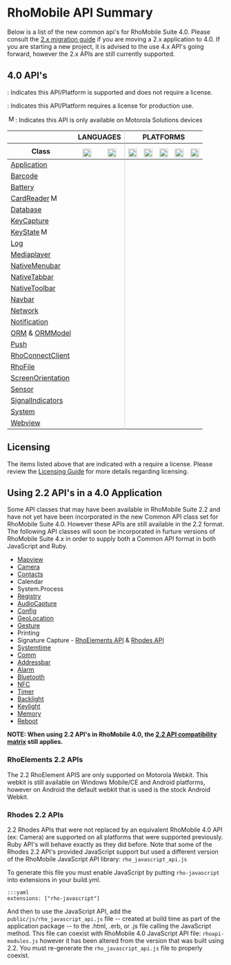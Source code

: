 # RhoMobile API Summary

Below is a list of the new common api's for RhoMobile Suite 4.0. Please consult the [2.x migration guide](apiusage) if you are moving a 2.x application to 4.0. If you are starting a new project, it is advised to the use 4.x API's going forward, however the 2.x APIs are still currently supported.

## 4.0 API's
<div class="alert alert-warning"><p><span class="icon-check icon-primary icon-inverse"  rel="tooltip" title="Supported and does NOT requires a license"></span> : Indicates this API/Platform is supported and does not require a license.</p><p><span class="icon-shopping-cart icon-primary"  rel="tooltip" title="Requires License"></span> : Indicates this API/Platform requires a license for production use.</p><p><img src="/img/motowebkit.png" style="width: 16px;padding-top: 0px;padding-left:3px" rel="tooltip" title="Motorola Devices Only">: Indicates this API is only available on Motorola Solutions devices</p></div>

<table class="table table-condensed table-striped">
<thead>
<tr>
<th></th>
<th colspan="2" style="border-right:thin solid #cccccc;text-align:center">LANGUAGES</th>
<th colspan = "6" style="text-align:center">PLATFORMS</th>
</tr>	
<tr>
<th>Class</th>
<th style="text-align:center"><img src="/img/js.png" style="width: 20px;padding-top: 8px" rel="tooltip" title="JavaScript"></th>
<th style="text-align:center;border-right:thin solid #cccccc;"><img src="/img/ruby.png" style="width: 20px;padding-top: 8px" rel="tooltip" title="Ruby"></th>
<th style="text-align:center"><img src="/img/windowsmobile.png" style="height: 20px;padding-top: 8px" rel="tooltip" title="Windows Mobile, Windows CE, Windows Embedded"></th>
<th style="text-align:center"><img src="/img/android.png" style="width: 20px;padding-top: 8px" rel="tooltip" title="Android"></th>
<th style="text-align:center"><img src="/img/ios.png" style="width: 20px;padding-top: 8px" rel="tooltip" title="iphone, ipod touch, ipad"></th>
<th style="text-align:center"><img src="/img/wp8.png" style="width: 20px;padding-top: 8px" rel="tooltip" title="Windows Phone 8, Windows Embedded 8"></th>
<th style="text-align:center"><img src="/img/windows.jpg" style="width: 20px;padding-top: 8px" rel="tooltip" title="Windows Desktop"></th>

</tr>
</thead>
<tbody>
<tr>
<td>
<a href="../api/Application">Application</a>
</td>
<td style="text-align:center" class=" "><span class="icon-check icon-primary"></span></td>
<td style="text-align:center;border-right:thin solid #cccccc;" class=" "><span class="icon-check icon-primary"></span></td>
<td style="text-align:center" class=" "><span class="icon-shopping-cart icon-primary"  rel="tooltip" title="Requires License"></span></td>
<td style="text-align:center" class=" "><span class="icon-check icon-primary"></span></td>
<td style="text-align:center" class=" "><span class="icon-check icon-primary"></span></td>
<td style="text-align:center" class=" "><span class="icon-check icon-primary"></span></td>
<td style="text-align:center" class=" "><span class="icon-shopping-cart icon-primary"  rel="tooltip" title="Requires License"></span></td>
</tr>
<tr>
<td>
<a href="../api/barcode">Barcode</a>
</td>
<td style="text-align:center" class=" "><span class="icon-shopping-cart icon-primary"  rel="tooltip" title="Requires License"></span></td>
<td style="text-align:center;border-right:thin solid #cccccc;" class=" "><span class="icon-shopping-cart icon-primary"  rel="tooltip" title="Requires License"></span></td>
<td style="text-align:center" class=" "><span class="icon-shopping-cart icon-primary"  rel="tooltip" title="Requires License"></span></td>
<td style="text-align:center" class=" "><span class="icon-shopping-cart icon-primary"  rel="tooltip" title="Requires License"></span></td>
<td style="text-align:center" class=" "><span class="icon-shopping-cart icon-primary"  rel="tooltip" title="Requires License"></span></td>
<td style="text-align:center" class=" "></span></td>
<td style="text-align:center" class=" "></td>
</tr>
<tr>
<td>
<a href="../api/battery">Battery</a>
</td>
<td style="text-align:center" class=" "><span class="icon-shopping-cart icon-primary"  rel="tooltip" title="Requires License"></span></td>
<td style="text-align:center;border-right:thin solid #cccccc;" class=" "><span class="icon-shopping-cart icon-primary"  rel="tooltip" title="Requires License"></span></td>
<td style="text-align:center" class=" "><span class="icon-shopping-cart icon-primary"  rel="tooltip" title="Requires License"></span></td>
<td style="text-align:center" class=" "><span class="icon-shopping-cart icon-primary"  rel="tooltip" title="Requires License"></span></td>
<td style="text-align:center" class=" "><span class="icon-shopping-cart icon-primary"  rel="tooltip" title="Requires License"></span></td>
<td style="text-align:center" class=" "></td>
<td style="text-align:center" class=" "></td>
</tr>

<tr>
<td>
<a href="../api/cardreader">CardReader<img src="/img/motowebkit.png" style="width: 16px;padding-top: 0px;padding-left:3px" rel="tooltip" title="Motorola Devices Only">
</td>
<td style="text-align:center" class=" "><span class="icon-shopping-cart icon-primary"  rel="tooltip" title="Requires License"></span></td>
<td style="text-align:center;border-right:thin solid #cccccc;" class=" "><span class="icon-shopping-cart icon-primary"  rel="tooltip" title="Requires License"></span></td>
<td style="text-align:center" class=" "><span class="icon-shopping-cart icon-primary"  rel="tooltip" title="Requires License"></span></td>
<td style="text-align:center" class=" "><span class="icon-shopping-cart icon-primary"  rel="tooltip" title="Requires License"></span></td>
<td style="text-align:center" class=" "></td>
<td style="text-align:center" class=" "></td>
<td style="text-align:center" class=" "></td>

</tr>
<tr>
<td>
<a href="../api/Database">Database
</td>
<td style="text-align:center" class=" "><span class="icon-check icon-primary"></span></td>
<td style="text-align:center;border-right:thin solid #cccccc;" class=" "><span class="icon-check icon-primary"></span></td>
<td style="text-align:center" class=" "><span class="icon-shopping-cart icon-primary"  rel="tooltip" title="Requires License"></span></td>
<td style="text-align:center" class=" "><span class="icon-check icon-primary"></span></td>
<td style="text-align:center" class=" "><span class="icon-check icon-primary"></span></td>
<td style="text-align:center" class=" "><span class="icon-check icon-primary"></span></td>
<td style="text-align:center" class=" "><span class="icon-shopping-cart icon-primary"  rel="tooltip" title="Requires License"></span></td>
</tr>
<tr>
<td>
<a href="../api/keycapture">KeyCapture</a>
</td>
<td style="text-align:center" class=" "><span class="icon-shopping-cart icon-primary"  rel="tooltip" title="Requires License"></span></td>
<td style="text-align:center;border-right:thin solid #cccccc;" class=" "><span class="icon-shopping-cart icon-primary"  rel="tooltip" title="Requires License"></span></td>
<td style="text-align:center" class=" "><span class="icon-shopping-cart icon-primary"  rel="tooltip" title="Requires License"></span></td>
<td style="text-align:center" class=" "><span class="icon-shopping-cart icon-primary"  rel="tooltip" title="Requires License"></span></td>
<td style="text-align:center" class=" "><span class="icon-shopping-cart icon-primary"  rel="tooltip" title="Requires License"></span></td>
<td style="text-align:center" class=" "></td>
<td style="text-align:center" class=" "></td>
</tr>
<tr>
<td>
<a href="../api/keystate">KeyState<img src="/img/motowebkit.png" style="width: 16px;padding-top: 0px;padding-left:3px" rel="tooltip" title="Motorola Devices Only"></a>
</td>
<td style="text-align:center" class=" "><span class="icon-shopping-cart icon-primary"  rel="tooltip" title="Requires License"></span></td>
<td style="text-align:center;border-right:thin solid #cccccc;" class=" "><span class="icon-shopping-cart icon-primary"  rel="tooltip" title="Requires License"></span></td>
<td style="text-align:center" class=" "><span class="icon-shopping-cart icon-primary"  rel="tooltip" title="Requires License"></span></td>
<td style="text-align:center" class=" "></td>
<td style="text-align:center" class=" "></td>
<td style="text-align:center" class=" "></td>
<td style="text-align:center" class=" "></td>
</tr>
<tr>
<td>
<a href="../api/Log">Log</a>
</td>
<td style="text-align:center" class=" "><span class="icon-check icon-primary"></span></td>
<td style="text-align:center;border-right:thin solid #cccccc;" class=" "><span class="icon-check icon-primary"></span></td>
<td style="text-align:center" class=" "><span class="icon-shopping-cart icon-primary"  rel="tooltip" title="Requires License"></span></td>
<td style="text-align:center" class=" "><span class="icon-check icon-primary"></span></td>
<td style="text-align:center" class=" "><span class="icon-check icon-primary"></span></td>
<td style="text-align:center" class=" "><span class="icon-check icon-primary"></span></td>
<td style="text-align:center" class=" "><span class="icon-shopping-cart icon-primary"  rel="tooltip" title="Requires License"></span></td>
</tr>
<tr>
<td>
<a href="../api/mediaplayer">Mediaplayer</a>
</td>
<td style="text-align:center" class=" "><span class="icon-check icon-primary"></span></td>
<td style="text-align:center;border-right:thin solid #cccccc;" class=" "><span class="icon-check icon-primary"></span></td>
<td style="text-align:center" class=" "><span class="icon-shopping-cart icon-primary"  rel="tooltip" title="Requires License"></span></td>
<td style="text-align:center" class=" "><span class="icon-check icon-primary"></span></td>
<td style="text-align:center" class=" "><span class="icon-check icon-primary"></span></td>
<td style="text-align:center" class=" "></td>
<td style="text-align:center" class=" "></td>
</tr>
<tr>
<td>
<a href="../api/NativeMenubar">NativeMenubar</a>
</td>
<td style="text-align:center" class=" "><span class="icon-check icon-primary"></span></td>
<td style="text-align:center;border-right:thin solid #cccccc;" class=" "><span class="icon-check icon-primary"></span></td>
<td style="text-align:center" class=" "><span class="icon-shopping-cart icon-primary"  rel="tooltip" title="Requires License"></span></td>
<td style="text-align:center" class=" "></td>
<td style="text-align:center" class=" "></td>
<td style="text-align:center" class=" "></td>
<td style="text-align:center" class=" "></td>
</tr>
<tr>
<td>
<a href="../api/NativeTabbar">NativeTabbar</a>
</td>
<td style="text-align:center" class=" "><span class="icon-check icon-primary"></span></td>
<td style="text-align:center;border-right:thin solid #cccccc;" class=" "><span class="icon-check icon-primary"></span></td>
<td style="text-align:center" class=" "><span class="icon-shopping-cart icon-primary"  rel="tooltip" title="Requires License"></span></td>
<td style="text-align:center" class=" "><span class="icon-check icon-primary"></span></td>
<td style="text-align:center" class=" "><span class="icon-check icon-primary"></span></td>
<td style="text-align:center" class=" "><span class="icon-check icon-primary"></span></td>
<td style="text-align:center" class=" "><span class="icon-shopping-cart icon-primary"  rel="tooltip" title="Requires License"></span></td>
</tr>
<tr>
<td>
<a href="../api/NativeToolbar">NativeToolbar</a>
</td>
<td style="text-align:center" class=" "><span class="icon-check icon-primary"></span></td>
<td style="text-align:center;border-right:thin solid #cccccc;" class=" "><span class="icon-check icon-primary"></span></td>
<td style="text-align:center" class=" "><span class="icon-shopping-cart icon-primary"  rel="tooltip" title="Requires License"></span></td>
<td style="text-align:center" class=" "><span class="icon-check icon-primary"></span></td>
<td style="text-align:center" class=" "><span class="icon-check icon-primary"></span></td>
<td style="text-align:center" class=" "><span class="icon-check icon-primary"></span></td>
<td style="text-align:center" class=" "><span class="icon-shopping-cart icon-primary"  rel="tooltip" title="Requires License"></span></td>
</tr>
<tr>
<td>
<a href="../api/Navbar">Navbar</a>
</td>
<td style="text-align:center" class=" "><span class="icon-check icon-primary"></span></td>
<td style="text-align:center;border-right:thin solid #cccccc;" class=" "><span class="icon-check icon-primary"></span></td>
<td style="text-align:center" class=" "></td>
<td style="text-align:center" class=" "></td>
<td style="text-align:center" class=" "><span class="icon-check icon-primary"></span></td>
<td style="text-align:center" class=" "></td>
<td style="text-align:center" class=" "></td>
</tr>
<tr>
<td>
<a href="../api/Network">Network</a>
</td>
<td style="text-align:center" class=" "><span class="icon-check icon-primary"></span></td>
<td style="text-align:center;border-right:thin solid #cccccc;" class=" "><span class="icon-check icon-primary"></span></td>
<td style="text-align:center" class=" "><span class="icon-shopping-cart icon-primary"  rel="tooltip" title="Requires License"></span></td>
<td style="text-align:center" class=" "><span class="icon-check icon-primary"></span></td>
<td style="text-align:center" class=" "><span class="icon-check icon-primary"></span></td>
<td style="text-align:center" class=" "><span class="icon-check icon-primary"></span></td>
<td style="text-align:center" class=" "><span class="icon-shopping-cart icon-primary"  rel="tooltip" title="Requires License"></span></td>
</tr>
<tr>
<td>
<a href="../api/Notification">Notification</a>
</td>
<td style="text-align:center" class=" "><span class="icon-check icon-primary"></span></td>
<td style="text-align:center;border-right:thin solid #cccccc;" class=" "><span class="icon-check icon-primary"></span></td>
<td style="text-align:center" class=" "><span class="icon-shopping-cart icon-primary"  rel="tooltip" title="Requires License"></span></td>
<td style="text-align:center" class=" "><span class="icon-check icon-primary"></span></td>
<td style="text-align:center" class=" "><span class="icon-check icon-primary"></span></td>
<td style="text-align:center" class=" "></td>
<td style="text-align:center" class=" "><span class="icon-shopping-cart icon-primary"  rel="tooltip" title="Requires License"></span></td>
</tr>
<tr>
<td>
<a href="../api/Orm">ORM</a> & <a href="../api/OrmModel">ORMModel</a>
</td>
<td style="text-align:center" class=" "><span class="icon-check icon-primary"></span></td>
<td style="text-align:center;border-right:thin solid #cccccc;" class=" "><span class="icon-check icon-primary"></span></td>
<td style="text-align:center" class=" "><span class="icon-shopping-cart icon-primary"  rel="tooltip" title="Requires License"></span></td>
<td style="text-align:center" class=" "><span class="icon-check icon-primary"></span></td>
<td style="text-align:center" class=" "><span class="icon-check icon-primary"></span></td>
<td style="text-align:center" class=" "><span class="icon-check icon-primary"></span></td>
<td style="text-align:center" class=" "><span class="icon-shopping-cart icon-primary"  rel="tooltip" title="Requires License"></span></td>
</tr>
<tr>
<td>
<a href="../api/push">Push</a>
</td>
<td style="text-align:center" class=" "><span class="icon-check icon-primary"></span></td>
<td style="text-align:center;border-right:thin solid #cccccc;" class=" "><span class="icon-check icon-primary"></span></td>
<td style="text-align:center" class=" "><span class="icon-shopping-cart icon-primary"  rel="tooltip" title="Requires License"></span></td>
<td style="text-align:center" class=" "><span class="icon-check icon-primary"></span></td>
<td style="text-align:center" class=" "><span class="icon-check icon-primary"></span></td>
<td style="text-align:center" class=" "></td>
<td style="text-align:center" class=" "></td>
</tr>
<tr>
<td>
<a href="../api/RhoConnectClient">RhoConnectClient</a>
</td>
<td style="text-align:center" class=" "><span class="icon-check icon-primary"></span></td>
<td style="text-align:center;border-right:thin solid #cccccc;" class=" "><span class="icon-check icon-primary"></span></td>
<td style="text-align:center" class=" "><span class="icon-shopping-cart icon-primary"  rel="tooltip" title="Requires License"></span></td>
<td style="text-align:center" class=" "><span class="icon-check icon-primary"></span></td>
<td style="text-align:center" class=" "><span class="icon-check icon-primary"></span></td>
<td style="text-align:center" class=" "><span class="icon-check icon-primary"></span></td>
<td style="text-align:center" class=" "><span class="icon-shopping-cart icon-primary"  rel="tooltip" title="Requires License"></span></td>
</tr>
<tr>
<td>
<a href="../api/File">RhoFile</a>
</td>
<td style="text-align:center" class=" "><span class="icon-check icon-primary"></span></td>
<td style="text-align:center;border-right:thin solid #cccccc;" class=" "><span class="icon-check icon-primary"></span></td>
<td style="text-align:center" class=" "><span class="icon-shopping-cart icon-primary"  rel="tooltip" title="Requires License"></span></td>
<td style="text-align:center" class=" "><span class="icon-check icon-primary"></span></td>
<td style="text-align:center" class=" "><span class="icon-check icon-primary"></span></td>
<td style="text-align:center" class=" "><span class="icon-check icon-primary"></span></td>
<td style="text-align:center" class=" "><span class="icon-shopping-cart icon-primary"  rel="tooltip" title="Requires License"></span></td>
</tr>
<tr>
<td>
<a href="../api/screenorientation">ScreenOrientation</a>
</td>
<td style="text-align:center" class=" "><span class="icon-check icon-primary"></span></td>
<td style="text-align:center;border-right:thin solid #cccccc;" class=" "><span class="icon-check icon-primary"></span></td>
<td style="text-align:center" class=" "><span class="icon-shopping-cart icon-primary"  rel="tooltip" title="Requires License"></span></td>
<td style="text-align:center" class=" "><span class="icon-check icon-primary"></span></td>
<td style="text-align:center" class=" "><span class="icon-check icon-primary"></span></td>
<td style="text-align:center" class=" "></td>
<td style="text-align:center" class=" "></td>
</tr>
<tr>
<td>
<a href="../api/sensor">Sensor</a>
</td>
<td style="text-align:center" class=" "><span class="icon-check icon-primary"></span></td>
<td style="text-align:center;border-right:thin solid #cccccc;" class=" "><span class="icon-check icon-primary"></span></td>
<td style="text-align:center" class=" "><span class="icon-shopping-cart icon-primary"  rel="tooltip" title="Requires License"></span></td>
<td style="text-align:center" class=" "><span class="icon-check icon-primary"></span></td>
<td style="text-align:center" class=" "><span class="icon-check icon-primary"></span></td>
<td style="text-align:center" class=" "></td>
<td style="text-align:center" class=" "></td>
</tr>
<tr>
<td>
<a href="../api/signalindicators">SignalIndicators</a>
</td>
<td style="text-align:center" class=" "><span class="icon-shopping-cart icon-primary"  rel="tooltip" title="Requires License"></span></td>
<td style="text-align:center;border-right:thin solid #cccccc;" class=" "><span class="icon-shopping-cart icon-primary"  rel="tooltip" title="Requires License"></span></td>
<td style="text-align:center" class=" "><span class="icon-shopping-cart icon-primary"  rel="tooltip" title="Requires License"></span></td>
<td style="text-align:center" class=" "><span class="icon-shopping-cart icon-primary"  rel="tooltip" title="Requires License"></span></td>
<td style="text-align:center" class=" "><span class="icon-shopping-cart icon-primary"  rel="tooltip" title="Requires License"></span></td>
<td style="text-align:center" class=" "></td>
<td style="text-align:center" class=" "></td>
</tr>



<tr>
<td>
<a href="../api/system">System</a>
</td>
<td style="text-align:center" class=" "><span class="icon-check icon-primary"></span></td>
<td style="text-align:center;border-right:thin solid #cccccc;" class=" "><span class="icon-check icon-primary"></span></td>
<td style="text-align:center" class=" "><span class="icon-shopping-cart icon-primary"  rel="tooltip" title="Requires License"></span></td>
<td style="text-align:center" class=" "><span class="icon-check icon-primary"></span></td>
<td style="text-align:center" class=" "><span class="icon-check icon-primary"></span></td>
<td style="text-align:center" class=" "><span class="icon-check icon-primary"></span></td>
<td style="text-align:center" class=" "><span class="icon-shopping-cart icon-primary"  rel="tooltip" title="Requires License"></span></td>
</tr>
<tr>
<td>
<a href="../api/webview">Webview</a>
</td>
<td style="text-align:center" class=" "><span class="icon-check icon-primary"></span></td>
<td style="text-align:center;border-right:thin solid #cccccc;" class=" "><span class="icon-check icon-primary"></span></td>
<td style="text-align:center" class=" "><span class="icon-shopping-cart icon-primary"  rel="tooltip" title="Requires License"></span></td>
<td style="text-align:center" class=" "><span class="icon-check icon-primary"></span></td>
<td style="text-align:center" class=" "><span class="icon-check icon-primary"></span></td>
<td style="text-align:center" class=" "><span class="icon-check icon-primary"></span></td>
<td style="text-align:center" class=" "><span class="icon-shopping-cart icon-primary"  rel="tooltip" title="Requires License"></span></td>
</tr>
</tbody>
</table>

## Licensing 
The items listed above that are indicated with a <span class="icon-shopping-cart icon-primary"  rel="tooltip" title="Requires License"></span> require a license. Please review the [Licensing Guide](licensing) for more details regarding licensing.

## Using 2.2 API's in a 4.0 Application
Some API classes that may have been available in RhoMobile Suite 2.2 and have not yet have been incorporated in the new Common API class set for RhoMobile Suite 4.0. However these APIs are still available in the 2.2 format. The following API classes will soon be incorporated in furture versions of RhoMobile Suite 4.x in order to supply both a Common API format in both JavaScript and Ruby.

* [Mapview](../../2.2.0/rhodesapi/mapview-api)
* [Camera](../../2.2.0/rhodesapi/camera-api/)
* [Contacts](../../2.2.0/rhodesapi/rhocontact-api)
* Calendar
* System.Process
* [Registry](../../2.2.0/rhoelements/registry)
* [AudioCapture](../../2.2.0/rhoelements/AudioCapture)
* [Config](../../2.2.0/rhodesapi/rhoconfig-api)
* [GeoLocation](../../2.2.0/rhodesapi/geolocation-api)
* [Gesture](../../2.2.0/rhoelements/Gesture)
* Printing
* Signature Capture - [RhoElements API](../../2.2.0/rhoelements/SignatureCapture) &  [Rhodes API](../../2.2.0/rhodesapi/signaturecapture-api)
* [Systemtime](../../2.2.0/rhoelements/systemTime)
* [Comm](../../2.2.0/rhoelements/comm)
* [Addressbar](../../2.2.0/rhoelements/addressbar)
* [Alarm](../../2.2.0/rhoelements/alarm)
* [Bluetooth](../../2.2.0/rhodesapi/bluetoothmanager-api)
* [NFC](../../2.2.0/rhodesapi/NFCManager-api)
* [Timer](../../2.2.0/rhodesapi/timer-api)
* [Backlight](../../2.2.0/rhoelements/backlight)
* [Keylight](../../2.2.0/rhoelements/Keylight)
* [Memory](../../2.2.0/rhoelements/memory)
* [Reboot](../../2.2.0/rhoelements/reboot)

**NOTE: When using 2.2 API's in RhoMobile 4.0, the [2.2 API compatibility matrix](../../2.2.0/rhoelements/apicompatibility) still applies.**

### RhoElements 2.2 APIs
The 2.2 RhoElement APIS are only supported on Motorola Webkit. This webkit is still available on Windows Mobile/CE and Android platforms, however on Android the default webkit that is used is the stock Android Webkit.

### Rhodes 2.2 APIs
2.2 Rhodes APIs that were not replaced by an equivalent RhoMobile 4.0 API (ex: Camera) are supported on all platforms that were supported previously. Ruby API's will behave exactly as they did before.  Note that some of the Rhodes 2.2 API's provided JavaScript support  but used a different version of the RhoMobile JavaScript API library: `rho_javascript_api.js`

To generate this file you must enable JavaScript by putting `rho-javascript` into extensions in your build.yml.

	:::yaml
	extensions: ["rho-javascript"]

And then to use the JavaScript API, add the `public/js/rho_javascript_api.js` file -- created at build time as part of the application package -- to the .html, .erb, or .js file calling the JavaScript method. This file can coexist with RhoMobile 4.0 JavaScript API file: `rhoapi-modules.js` however it has been altered from the version that was built using 2.2. You must re-generate the `rho_javascript_api.js` file to properly coexist.


